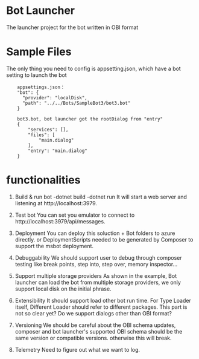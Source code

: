 # Bot Launcher
The launcher project for the bot written in OBI format

# Sample Files
The only thing you need to config is appsetting.json, which have a bot setting to launch the bot
```
    appsettings.json：
    "bot": {
      "provider": "localDisk",
      "path": "../../Bots/SampleBot3/bot3.bot"
    }
```
```
    bot3.bot, bot launcher got the rootDialog from "entry"
    {
        "services": [],
        "files": [
		    "main.dialog"
        ],
        "entry": "main.dialog"
    }
```
# functionalities
1.  Build & run bot
   -dotnet build 
   -dotnet run
   It will start a web server and listening at http://localhost:3979.
   
2. Test bot
    You can set you emulator to connect to http://localhost:3979/api/messages.

3. Deployment
    You can deploy this soluction + Bot folders to azure directly.
    or DeploymentScripts needed to be generated by Composer to support the msbot deployment.

4. Debuggability
    We should support user to debug through composer testing like break points, step into, step over, memory inspector…

5. Support multiple storage providers
    As shown in the example, Bot launcher can load the bot from multiple storage providers, we only support local disk on the initial phrase.

6. Extensibility
    It should support load other bot run time. For Type Loader itself, Different Loader should refer to different packages. This part is not so clear yet? Do we support dialogs other than OBI format?

7. Versioning
    We should be careful about the OBI schema updates, composer and bot launcher's supported OBI schema should be the same version or compatible versions. otherwise this will break.

8. Telemetry
    Need to figure out what we want to log.
    


   